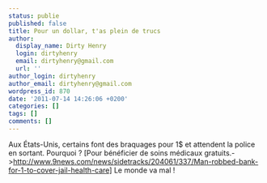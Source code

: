 ```yaml
---
status: publie
published: false
title: Pour un dollar, t'as plein de trucs
author:
  display_name: Dirty Henry
  login: dirtyhenry
  email: dirtyhenry@gmail.com
  url: ''
author_login: dirtyhenry
author_email: dirtyhenry@gmail.com
wordpress_id: 870
date: '2011-07-14 14:26:06 +0200'
categories: []
tags: []
comments: []
---
```

Aux États-Unis, certains font des braquages pour 1$ et attendent la police en sortant. Pourquoi ? [Pour bénéficier de soins médicaux gratuits.->http://www.9news.com/news/sidetracks/204061/337/Man-robbed-bank-for-1-to-cover-jail-health-care] Le monde va mal !
